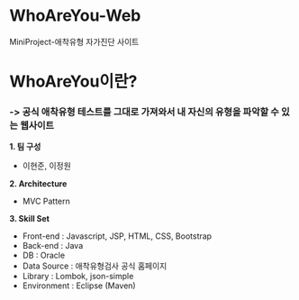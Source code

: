 # WhoAreYou-Web
MiniProject-애착유형 자가진단 사이트

# WhoAreYou이란?
### -> 공식 애착유형 테스트를 그대로 가져와서 내 자신의 유형을 파악할 수 있는 웹사이트
 
**1. 팀 구성** <br>
  * 이현준, 이정원

**2. Architecture** <br>
  * MVC Pattern
  
**3. Skill Set** <br>
  * Front-end : Javascript, JSP, HTML, CSS, Bootstrap    
  * Back-end : Java    
  * DB : Oracle 
  * Data Source : 애착유형검사 공식 홈페이지
  * Library : Lombok, json-simple   
  * Environment : Eclipse (Maven)
